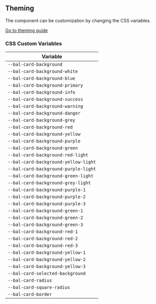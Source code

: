 ## Theming

The component can be customization by changing the CSS variables.

<a class="sb-unstyled button is-primary" href="../?path=/docs/development-theming--page">Go to theming guide</a>

<!-- START: human documentation -->



<!-- END: human documentation -->

### CSS Custom Variables​

| Variable                             |
| ------------------------------------ |
| `--bal-card-background`              |
| `--bal-card-background-white`        |
| `--bal-card-background-blue`         |
| `--bal-card-background-primary`      |
| `--bal-card-background-info`         |
| `--bal-card-background-success`      |
| `--bal-card-background-warning`      |
| `--bal-card-background-danger`       |
| `--bal-card-background-grey`         |
| `--bal-card-background-red`          |
| `--bal-card-background-yellow`       |
| `--bal-card-background-purple`       |
| `--bal-card-background-green`        |
| `--bal-card-background-red-light`    |
| `--bal-card-background-yellow-light` |
| `--bal-card-background-purple-light` |
| `--bal-card-background-green-light`  |
| `--bal-card-background-grey-light`   |
| `--bal-card-background-purple-1`     |
| `--bal-card-background-purple-2`     |
| `--bal-card-background-purple-3`     |
| `--bal-card-background-green-1`      |
| `--bal-card-background-green-2`      |
| `--bal-card-background-green-3`      |
| `--bal-card-background-red-1`        |
| `--bal-card-background-red-2`        |
| `--bal-card-background-red-3`        |
| `--bal-card-background-yellow-1`     |
| `--bal-card-background-yellow-2`     |
| `--bal-card-background-yellow-3`     |
| `--bal-card-selected-background`     |
| `--bal-card-radius`                  |
| `--bal-card-square-radius`           |
| `--bal-card-border`                  |
